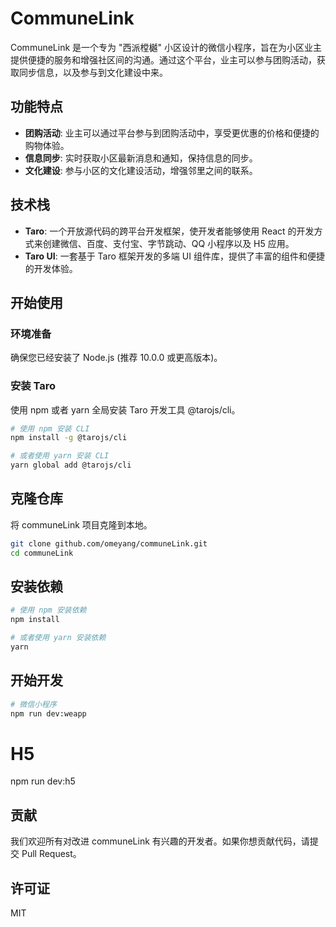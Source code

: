 # CommuneLink

CommuneLink 是一个专为 "西派樘樾" 小区设计的微信小程序，旨在为小区业主提供便捷的服务和增强社区间的沟通。通过这个平台，业主可以参与团购活动，获取同步信息，以及参与到文化建设中来。

## 功能特点

- **团购活动**: 业主可以通过平台参与到团购活动中，享受更优惠的价格和便捷的购物体验。
- **信息同步**: 实时获取小区最新消息和通知，保持信息的同步。
- **文化建设**: 参与小区的文化建设活动，增强邻里之间的联系。

## 技术栈

- **Taro**: 一个开放源代码的跨平台开发框架，使开发者能够使用 React 的开发方式来创建微信、百度、支付宝、字节跳动、QQ 小程序以及 H5 应用。
- **Taro UI**: 一套基于 Taro 框架开发的多端 UI 组件库，提供了丰富的组件和便捷的开发体验。

## 开始使用

### 环境准备

确保您已经安装了 Node.js (推荐 10.0.0 或更高版本)。

### 安装 Taro

使用 npm 或者 yarn 全局安装 Taro 开发工具 @tarojs/cli。

```bash
# 使用 npm 安装 CLI
npm install -g @tarojs/cli

# 或者使用 yarn 安装 CLI
yarn global add @tarojs/cli
```

## 克隆仓库
将 communeLink 项目克隆到本地。

```bash
git clone github.com/omeyang/communeLink.git
cd communeLink
```

## 安装依赖

```bash
# 使用 npm 安装依赖
npm install

# 或者使用 yarn 安装依赖
yarn
```

## 开始开发

```bash
# 微信小程序
npm run dev:weapp
```
# H5
npm run dev:h5

## 贡献
我们欢迎所有对改进 communeLink 有兴趣的开发者。如果你想贡献代码，请提交 Pull Request。

## 许可证
MIT



